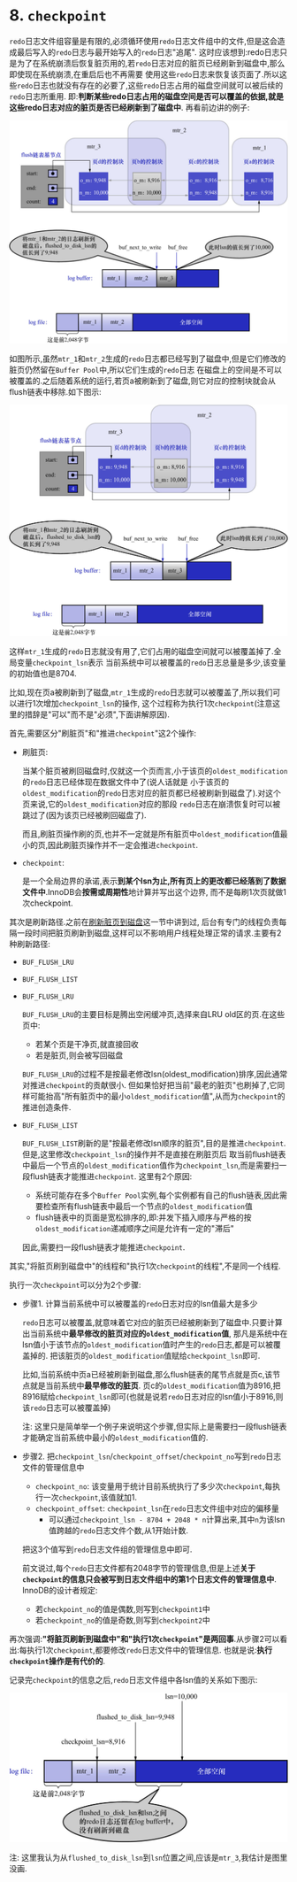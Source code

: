 # 8. `checkpoint`

`redo`日志文件组容量是有限的,必须循环使用`redo`日志文件组中的文件,但是这会造成最后写入的`redo`日志与最开始写入的`redo`日志"追尾".
这时应该想到:redo日志只是为了在系统崩溃后恢复脏页用的,若`redo`日志对应的脏页已经刷新到磁盘中,那么即使现在系统崩溃,在重启后也不再需要
使用这些`redo`日志来恢复该页面了.所以这些`redo`日志也就没有存在的必要了,这些`redo`日志占用的磁盘空间就可以被后续的`redo`日志所重用.
即:**判断某些redo日志占用的磁盘空间是否可以覆盖的依据,就是这些redo日志对应的脏页是否已经刷新到了磁盘中**.
再看前边讲的例子:

![mtr_1和mtr_2和mtr_3执行后的flush链表和log_buffer和log_file的情况](./img/mtr_1和mtr_2和mtr_3执行后的flush链表和log_buffer和log_file的情况.jpg)

如图所示,虽然`mtr_1`和`mtr_2`生成的`redo`日志都已经写到了磁盘中,但是它们修改的脏页仍然留在`Buffer Pool`中,所以它们生成的`redo`日志
在磁盘上的空间是不可以被覆盖的.之后随着系统的运行,若页a被刷新到了磁盘,则它对应的控制块就会从flush链表中移除.如下图示:

![页a被刷新到磁盘后的flush链表和log_buffer和log_file的情况](./img/页a被刷新到磁盘后的flush链表和log_buffer和log_file的情况.jpg)

这样`mtr_1`生成的`redo`日志就没有用了,它们占用的磁盘空间就可以被覆盖掉了.全局变量`checkpoint_lsn`表示
当前系统中可以被覆盖的`redo`日志总量是多少,该变量的初始值也是8704.

比如,现在页a被刷新到了磁盘,`mtr_1`生成的`redo`日志就可以被覆盖了,所以我们可以进行1次增加`checkpoint_lsn`的操作,
这个过程称为执行1次`checkpoint`(注意这里的措辞是"可以"而不是"必须",下面讲解原因).

首先,需要区分"刷脏页"和"推进`checkpoint`"这2个操作:

- 刷脏页:

    当某个脏页被刷回磁盘时,仅就这一个页而言,小于该页的`oldest_modification`的`redo`日志已经体现在数据文件中了(说人话就是
    小于该页的`oldest_modification`的`redo`日志对应的脏页都已经被刷新到磁盘了).对这个页来说,它的`oldest_modification`对应的那段
    `redo`日志在崩溃恢复时可以被跳过了(因为该页已经被刷回磁盘了).

    而且,刷脏页操作刷的页,也并不一定就是所有脏页中`oldest_modification`值最小的页,因此刷脏页操作并不一定会推进`checkpoint`.

- `checkpoint`:

    是一个全局边界的承诺,表示**到某个lsn为止,所有页上的更改都已经落到了数据文件中**.InnoDB会**按需或周期性**地计算并写出这个边界,
    而不是每刷1次页就做1次checkpoint.

其次是刷新路径.之前在[刷新脏页到磁盘](https://github.com/rayallen20/howDoesMySQLWork/blob/f67756ef76cd4d4dcedeb4d7f782eb74d3a39bba/%E7%AC%AC17%E7%AB%A0%20%E8%B0%83%E8%8A%82%E7%A3%81%E7%9B%98%E5%92%8CCPU%E7%9A%84%E7%9F%9B%E7%9B%BE--InnoDB%E7%9A%84Buffer%20Pool/2.%20InnoDB%E7%9A%84Buffer%20Pool/8.%20%E5%88%B7%E6%96%B0%E8%84%8F%E9%A1%B5%E5%88%B0%E7%A3%81%E7%9B%98.md)这一节中讲到过,
后台有专门的线程负责每隔一段时间把脏页刷新到磁盘,这样可以不影响用户线程处理正常的请求.主要有2种刷新路径:

- `BUF_FLUSH_LRU`
- `BUF_FLUSH_LIST`

- `BUF_FLUSH_LRU`

    `BUF_FLUSH_LRU`的主要目标是腾出空闲缓冲页,选择来自LRU old区的页.在这些页中:
    
    - 若某个页是干净页,就直接回收
    - 若是脏页,则会被写回磁盘
    
    `BUF_FLUSH_LRU`的过程不是按最老修改lsn(oldest_modification)排序,因此通常对推进`checkpoint`的贡献很小.
    但如果恰好把当前"最老的脏页"也刷掉了,它同样可能抬高"所有脏页中的最小`oldest_modification`值",从而为`checkpoint`的推进创造条件.

- `BUF_FLUSH_LIST`

    `BUF_FLUSH_LIST`刷新的是"按最老修改lsn顺序的脏页",目的是推进`checkpoint`.但是,这里修改`checkpoint_lsn`的操作并不是直接在刷脏页后
    取当前flush链表中最后一个节点的`oldest_modification`值作为`checkpoint_lsn`,而是需要扫一段flush链表才能推进`checkpoint`.
    这里有2个原因:
    
    - 系统可能存在多个`Buffer Pool`实例,每个实例都有自己的flush链表,因此需要检查所有flush链表中最后一个节点的`oldest_modification`值
    - flush链表中的页面是宽松排序的,即:并发下插入顺序与严格的按`oldest_modification`递减顺序之间是允许有一定的"滞后"
    
    因此,需要扫一段flush链表才能推进`checkpoint`.

其实,"将脏页刷到磁盘中"的线程和"执行1次`checkpoint`的线程",不是同一个线程.

执行一次`checkpoint`可以分为2个步骤:

- 步骤1. 计算当前系统中可以被覆盖的`redo`日志对应的lsn值最大是多少

    `redo`日志可以被覆盖,就意味着它对应的脏页已经被刷新到了磁盘中.只要计算出当前系统中**最早修改的脏页对应的`oldest_modification`值**,
    那凡是系统中在lsn值小于该节点的`oldest_modification`值时产生的`redo`日志,都是可以被覆盖掉的.
    把该脏页的`oldest_modification`值赋给`checkpoint_lsn`即可.
    
    比如,当前系统中页a已经被刷新到磁盘,那么flush链表的尾节点就是页c,该节点就是当前系统中**最早修改的脏页**.
    页c的`oldest_modification`值为8916,把8916赋给`checkpoint_lsn`即可(也就是说若`redo`日志对应的lsn值小于8916,则该`redo`日志可以被覆盖掉)

    注: 这里只是简单举一个例子来说明这个步骤,但实际上是需要扫一段flush链表才能确定当前系统中最小的`oldest_modification`值的.

- 步骤2. 把`checkpoint_lsn`/`checkpoint_offset`/`checkpoint_no`写到`redo`日志文件的管理信息中

    - `checkpoint_no`: 该变量用于统计目前系统执行了多少次`checkpoint`,每执行一次`checkpoint`,该值就加1.
    - `checkpoint_offset`: `checkpoint_lsn`在`redo`日志文件组中对应的偏移量
      - 可以通过`checkpoint_lsn - 8704 + 2048 * n`计算出来,其中`n`为该lsn值跨越的`redo`日志文件个数,从1开始计数.

    把这3个值写到`redo`日志文件组的管理信息中即可.
    
    前文说过,每个`redo`日志文件都有2048字节的管理信息,但是上述**关于`checkpoint`的信息只会被写到日志文件组中的第1个日志文件的管理信息中**.
    InnoDB的设计者规定:

    - 若`checkpoint_no`的值是偶数,则写到`checkpoint1`中
    - 若`checkpoint_no`的值是奇数,则写到`checkpoint2`中

再次强调:**"将脏页刷新到磁盘中"和"执行1次`checkpoint`"是两回事**.从步骤2可以看出:每执行1次`checkpoint`,都要修改`redo`日志文件中的管理信息.
也就是说:**执行`checkpoint`操作是有代价的**.

记录完`checkpoint`的信息之后,`redo`日志文件组中各lsn值的关系如下图示:

![redo日志文件组中各lsn值的关系](./img/redo日志文件组中各lsn值的关系.jpg)

注: 这里我认为从`flushed_to_disk_lsn`到`lsn`位置之间,应该是`mtr_3`,我估计是图里没画.
